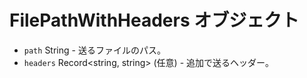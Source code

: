 # FilePathWithHeaders オブジェクト

* `path` String - 送るファイルのパス。
* `headers` Record<string, string> (任意) - 追加で送るヘッダー。

